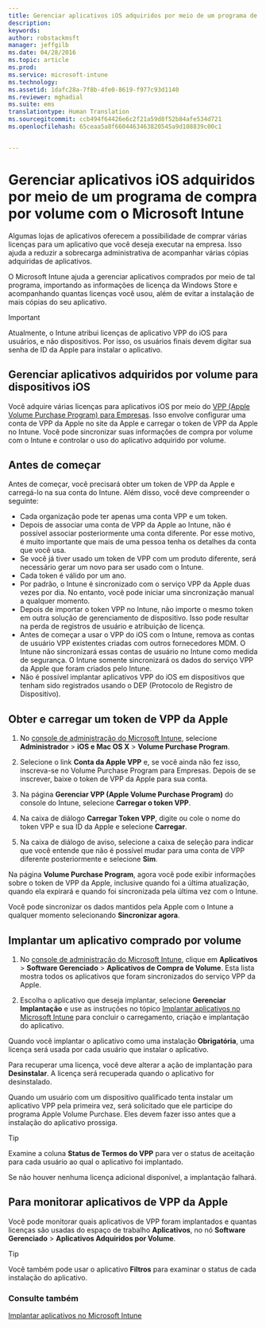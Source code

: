 ```yaml
---
title: Gerenciar aplicativos iOS adquiridos por meio de um programa de compra por volume | Microsoft Intune
description: 
keywords: 
author: robstackmsft
manager: jeffgilb
ms.date: 04/28/2016
ms.topic: article
ms.prod: 
ms.service: microsoft-intune
ms.technology: 
ms.assetid: 1dafc28a-7f8b-4fe0-8619-f977c93d1140
ms.reviewer: mghadial
ms.suite: ems
translationtype: Human Translation
ms.sourcegitcommit: ccb494f64426e6c2f21a59d8f52b84afe534d721
ms.openlocfilehash: 65ceaa5a8f6604463463820545a9d108839c00c1


---
```


# Gerenciar aplicativos iOS adquiridos por meio de um programa de compra por volume com o Microsoft Intune
Algumas lojas de aplicativos oferecem a possibilidade de comprar várias licenças para um aplicativo que você deseja executar na empresa. Isso ajuda a reduzir a sobrecarga administrativa de acompanhar várias cópias adquiridas de aplicativos.

O Microsoft Intune ajuda a gerenciar aplicativos comprados por meio de tal programa, importando as informações de licença da Windows Store e acompanhando quantas licenças você usou, além de evitar a instalação de mais cópias do seu aplicativo.

> [!Important]
> Atualmente, o Intune atribui licenças de aplicativo VPP do iOS para usuários, e não dispositivos. Por isso, os usuários finais devem digitar sua senha de ID da Apple para instalar o aplicativo.

## Gerenciar aplicativos adquiridos por volume para dispositivos iOS
Você adquire várias licenças para aplicativos iOS por meio do [VPP (Apple Volume Purchase Program) para Empresas](http://www.apple.com/business/vpp/). Isso envolve configurar uma conta de VPP da Apple no site da Apple e carregar o token de VPP da Apple no Intune.  Você pode sincronizar suas informações de compra por volume com o Intune e controlar o uso do aplicativo adquirido por volume.

## Antes de começar
Antes de começar, você precisará obter um token de VPP da Apple e carregá-lo na sua conta do Intune. Além disso, você deve compreender o seguinte:

* Cada organização pode ter apenas uma conta VPP e um token.
* Depois de associar uma conta de VPP da Apple ao Intune, não é possível associar posteriormente uma conta diferente. Por esse motivo, é muito importante que mais de uma pessoa tenha os detalhes da conta que você usa.
* Se você já tiver usado um token de VPP com um produto diferente, será necessário gerar um novo para ser usado com o Intune.
* Cada token é válido por um ano.
* Por padrão, o Intune é sincronizado com o serviço VPP da Apple duas vezes por dia. No entanto, você pode iniciar uma sincronização manual a qualquer momento.
* Depois de importar o token VPP no Intune, não importe o mesmo token em outra solução de gerenciamento de dispositivo. Isso pode resultar na perda de registros de usuário e atribuição de licença.
* Antes de começar a usar o VPP do iOS com o Intune, remova as contas de usuário VPP existentes criadas com outros fornecedores MDM. O Intune não sincronizará essas contas de usuário no Intune como medida de segurança. O Intune somente sincronizará os dados do serviço VPP da Apple que foram criados pelo Intune. 
* Não é possível implantar aplicativos VPP do iOS em dispositivos que tenham sido registrados usando o DEP (Protocolo de Registro de Dispositivo).

## Obter e carregar um token de VPP da Apple

1.  No [console de administração do Microsoft Intune](https://manage.microsoft.com), selecione **Administrador** &gt; **iOS e Mac OS X** &gt;  **Volume Purchase Program**.

2.  Selecione o link **Conta da Apple VPP** e, se você ainda não fez isso, inscreva-se no Volume Purchase Program para Empresas. Depois de se inscrever, baixe o token de VPP da Apple para sua conta.

3.  Na página **Gerenciar VPP (Apple Volume Purchase Program)** do console do Intune, selecione **Carregar o token VPP**.

4.  Na caixa de diálogo **Carregar Token VPP**, digite ou cole o nome do token VPP e sua ID da Apple e selecione **Carregar**.

5.  Na caixa de diálogo de aviso, selecione a caixa de seleção para indicar que você entende que não é possível mudar para uma conta de VPP diferente posteriormente e selecione **Sim**.

Na página **Volume Purchase Program**, agora você pode exibir informações sobre o token de VPP da Apple, inclusive quando foi a última atualização, quando ela expirará e quando foi sincronizada pela última vez com o Intune.

Você pode sincronizar os dados mantidos pela Apple com o Intune a qualquer momento selecionando **Sincronizar agora**.

## Implantar um aplicativo comprado por volume

1.  No [console de administração do Microsoft Intune](https://manage.microsoft.com), clique em **Aplicativos** &gt; **Software Gerenciado** &gt; **Aplicativos de Compra de Volume**. Esta lista mostra todos os aplicativos que foram sincronizados do serviço VPP da Apple.

2.  Escolha o aplicativo que deseja implantar, selecione **Gerenciar Implantação** e use as instruções no tópico [Implantar aplicativos no Microsoft Intune](deploy-apps-in-microsoft-intune.md) para concluir o carregamento, criação e implantação do aplicativo.

Quando você implantar o aplicativo como uma instalação **Obrigatória**, uma licença será usada por cada usuário que instalar o aplicativo.

Para recuperar uma licença, você deve alterar a ação de implantação para **Desinstalar**. A licença será recuperada quando o aplicativo for desinstalado.

Quando um usuário com um dispositivo qualificado tenta instalar um aplicativo VPP pela primeira vez, será solicitado que ele participe do programa Apple Volume Purchase. Eles devem fazer isso antes que a instalação do aplicativo prossiga.

> [!TIP]
> Examine a coluna **Status de Termos do VPP** para ver o status de aceitação para cada usuário ao qual o aplicativo foi implantado.

Se não houver nenhuma licença adicional disponível, a implantação falhará.

## Para monitorar aplicativos de VPP da Apple
Você pode monitorar quais aplicativos de VPP foram implantados e quantas licenças são usadas do espaço de trabalho **Aplicativos**, no nó **Software Gerenciado** &gt; **Aplicativos Adquiridos por Volume**.

> [!TIP]
> Você também pode usar o aplicativo **Filtros** para examinar o status de cada instalação do aplicativo.

### Consulte também
[Implantar aplicativos no Microsoft Intune](deploy-apps-in-microsoft-intune.md)




<!--HONumber=Jun16_HO4-->


